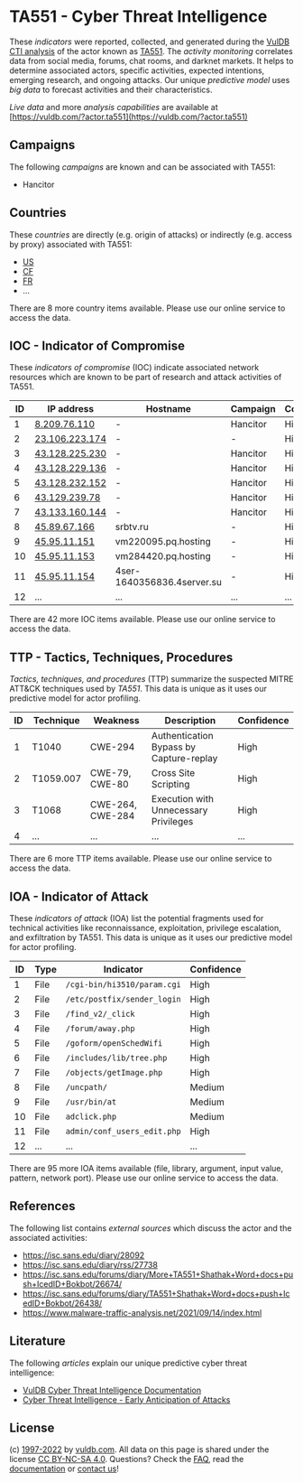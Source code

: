 # TA551 - Cyber Threat Intelligence

These _indicators_ were reported, collected, and generated during the [VulDB CTI analysis](https://vuldb.com/?kb.cti) of the actor known as [TA551](https://vuldb.com/?actor.ta551). The _activity monitoring_ correlates data from social media, forums, chat rooms, and darknet markets. It helps to determine associated actors, specific activities, expected intentions, emerging research, and ongoing attacks. Our unique _predictive model_ uses _big data_ to forecast activities and their characteristics.

_Live data_ and more _analysis capabilities_ are available at [https://vuldb.com/?actor.ta551](https://vuldb.com/?actor.ta551)

## Campaigns

The following _campaigns_ are known and can be associated with TA551:

* Hancitor

## Countries

These _countries_ are directly (e.g. origin of attacks) or indirectly (e.g. access by proxy) associated with TA551:

* [US](https://vuldb.com/?country.us)
* [CF](https://vuldb.com/?country.cf)
* [FR](https://vuldb.com/?country.fr)
* ...

There are 8 more country items available. Please use our online service to access the data.

## IOC - Indicator of Compromise

These _indicators of compromise_ (IOC) indicate associated network resources which are known to be part of research and attack activities of TA551.

ID | IP address | Hostname | Campaign | Confidence
-- | ---------- | -------- | -------- | ----------
1 | [8.209.76.110](https://vuldb.com/?ip.8.209.76.110) | - | Hancitor | High
2 | [23.106.223.174](https://vuldb.com/?ip.23.106.223.174) | - | - | High
3 | [43.128.225.230](https://vuldb.com/?ip.43.128.225.230) | - | Hancitor | High
4 | [43.128.229.136](https://vuldb.com/?ip.43.128.229.136) | - | Hancitor | High
5 | [43.128.232.152](https://vuldb.com/?ip.43.128.232.152) | - | Hancitor | High
6 | [43.129.239.78](https://vuldb.com/?ip.43.129.239.78) | - | Hancitor | High
7 | [43.133.160.144](https://vuldb.com/?ip.43.133.160.144) | - | Hancitor | High
8 | [45.89.67.166](https://vuldb.com/?ip.45.89.67.166) | srbtv.ru | - | High
9 | [45.95.11.151](https://vuldb.com/?ip.45.95.11.151) | vm220095.pq.hosting | - | High
10 | [45.95.11.153](https://vuldb.com/?ip.45.95.11.153) | vm284420.pq.hosting | - | High
11 | [45.95.11.154](https://vuldb.com/?ip.45.95.11.154) | 4ser-1640356836.4server.su | - | High
12 | ... | ... | ... | ...

There are 42 more IOC items available. Please use our online service to access the data.

## TTP - Tactics, Techniques, Procedures

_Tactics, techniques, and procedures_ (TTP) summarize the suspected MITRE ATT&CK techniques used by _TA551_. This data is unique as it uses our predictive model for actor profiling.

ID | Technique | Weakness | Description | Confidence
-- | --------- | -------- | ----------- | ----------
1 | T1040 | CWE-294 | Authentication Bypass by Capture-replay | High
2 | T1059.007 | CWE-79, CWE-80 | Cross Site Scripting | High
3 | T1068 | CWE-264, CWE-284 | Execution with Unnecessary Privileges | High
4 | ... | ... | ... | ...

There are 6 more TTP items available. Please use our online service to access the data.

## IOA - Indicator of Attack

These _indicators of attack_ (IOA) list the potential fragments used for technical activities like reconnaissance, exploitation, privilege escalation, and exfiltration by TA551. This data is unique as it uses our predictive model for actor profiling.

ID | Type | Indicator | Confidence
-- | ---- | --------- | ----------
1 | File | `/cgi-bin/hi3510/param.cgi` | High
2 | File | `/etc/postfix/sender_login` | High
3 | File | `/find_v2/_click` | High
4 | File | `/forum/away.php` | High
5 | File | `/goform/openSchedWifi` | High
6 | File | `/includes/lib/tree.php` | High
7 | File | `/objects/getImage.php` | High
8 | File | `/uncpath/` | Medium
9 | File | `/usr/bin/at` | Medium
10 | File | `adclick.php` | Medium
11 | File | `admin/conf_users_edit.php` | High
12 | ... | ... | ...

There are 95 more IOA items available (file, library, argument, input value, pattern, network port). Please use our online service to access the data.

## References

The following list contains _external sources_ which discuss the actor and the associated activities:

* https://isc.sans.edu/diary/28092
* https://isc.sans.edu/diary/rss/27738
* https://isc.sans.edu/forums/diary/More+TA551+Shathak+Word+docs+push+IcedID+Bokbot/26674/
* https://isc.sans.edu/forums/diary/TA551+Shathak+Word+docs+push+IcedID+Bokbot/26438/
* https://www.malware-traffic-analysis.net/2021/09/14/index.html

## Literature

The following _articles_ explain our unique predictive cyber threat intelligence:

* [VulDB Cyber Threat Intelligence Documentation](https://vuldb.com/?kb.cti)
* [Cyber Threat Intelligence - Early Anticipation of Attacks](https://www.scip.ch/en/?labs.20201022)

## License

(c) [1997-2022](https://vuldb.com/?kb.changelog) by [vuldb.com](https://vuldb.com/?kb.about). All data on this page is shared under the license [CC BY-NC-SA 4.0](https://creativecommons.org/licenses/by-nc-sa/4.0/). Questions? Check the [FAQ](https://vuldb.com/?kb.faq), read the [documentation](https://vuldb.com/?kb) or [contact us](https://vuldb.com/?contact)!
